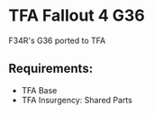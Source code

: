 # TFA Fallout 4 G36
F34R's G36 ported to TFA

## Requirements:
* TFA Base
* TFA Insurgency: Shared Parts
